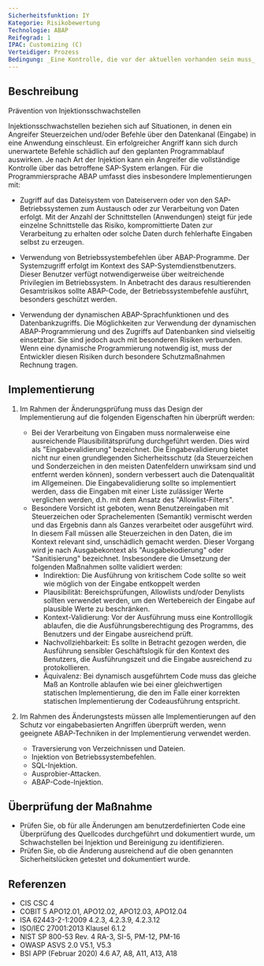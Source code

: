 ```yaml
---
Sicherheitsfunktion: IY
Kategorie: Risikobewertung
Technologie: ABAP
Reifegrad: 1
IPAC: Customizing (C)
Verteidiger: Prozess
Bedingung: _Eine Kontrolle, die vor der aktuellen vorhanden sein muss_
---
```


## Beschreibung

Prävention von Injektionsschwachstellen

Injektionsschwachstellen beziehen sich auf Situationen, in denen ein Angreifer Steuerzeichen und/oder Befehle über den Datenkanal (Eingabe) in eine Anwendung einschleust. Ein erfolgreicher Angriff kann sich durch unerwartete Befehle schädlich auf den geplanten Programmablauf auswirken.
Je nach Art der Injektion kann ein Angreifer die vollständige Kontrolle über das betroffene SAP-System erlangen. Für die Programmiersprache ABAP umfasst dies insbesondere Implementierungen mit:
- Zugriff auf das Dateisystem von Dateiservern oder von den SAP-Betriebssystemen zum Austausch oder zur Verarbeitung von Daten erfolgt. Mit der Anzahl der Schnittstellen (Anwendungen) steigt für jede einzelne Schnittstelle das Risiko, kompromittierte Daten zur Verarbeitung zu erhalten oder solche Daten durch fehlerhafte Eingaben selbst zu erzeugen.

- Verwendung von Betriebssystembefehlen über ABAP-Programme. Der Systemzugriff erfolgt im Kontext des SAP-Systemdienstbenutzers. Dieser Benutzer verfügt notwendigerweise über weitreichende Privilegien im Betriebssystem. In Anbetracht des daraus resultierenden Gesamtrisikos sollte ABAP-Code, der Betriebssystembefehle ausführt, besonders geschützt werden.

- Verwendung der dynamischen ABAP-Sprachfunktionen und des Datenbankzugriffs. Die Möglichkeiten zur Verwendung der dynamischen ABAP-Programmierung und des Zugriffs auf Datenbanken sind vielseitig einsetzbar. Sie sind jedoch auch mit besonderen Risiken verbunden. Wenn eine dynamische Programmierung notwendig ist, muss der Entwickler diesen Risiken durch besondere Schutzmaßnahmen Rechnung tragen.

## Implementierung

1. Im Rahmen der Änderungsprüfung muss das Design der Implementierung auf die folgenden Eigenschaften hin überprüft werden:
    - Bei der Verarbeitung von Eingaben muss normalerweise eine ausreichende Plausibilitätsprüfung durchgeführt werden. Dies wird als "Eingabevalidierung" bezeichnet. Die Eingabevalidierung bietet nicht nur einen grundlegenden Sicherheitsschutz (da Steuerzeichen und Sonderzeichen in den meisten Datenfeldern unwirksam sind und entfernt werden können), sondern verbessert auch die Datenqualität im Allgemeinen. Die Eingabevalidierung sollte so implementiert werden, dass die Eingaben mit einer Liste zulässiger Werte verglichen werden, d.h. mit dem Ansatz des "Allowlist-Filters".
    - Besondere Vorsicht ist geboten, wenn Benutzereingaben mit Steuerzeichen oder Sprachelementen (Semantik) vermischt werden und das Ergebnis dann als Ganzes verarbeitet oder ausgeführt wird. In diesem Fall müssen alle Steuerzeichen in den Daten, die im Kontext relevant sind, unschädlich gemacht werden. Dieser Vorgang wird je nach Ausgabekontext als "Ausgabekodierung" oder "Sanitisierung" bezeichnet.
      Insbesondere die Umsetzung der folgenden Maßnahmen sollte validiert werden:
      - Indirektion: Die Ausführung von kritischem Code sollte so weit wie möglich von der Eingabe entkoppelt werden
      - Plausibilität: Bereichsprüfungen, Allowlists und/oder Denylists sollten verwendet werden, um den Wertebereich der Eingabe auf plausible Werte zu beschränken.
      - Kontext-Validierung: Vor der Ausführung muss eine Kontrolllogik ablaufen, die die Ausführungsberechtigung des Programms, des Benutzers und der Eingabe ausreichend prüft.
      - Nachvollziehbarkeit: Es sollte in Betracht gezogen werden, die Ausführung sensibler Geschäftslogik für den Kontext des Benutzers, die Ausführungszeit und die Eingabe ausreichend zu protokollieren.
      - Äquivalenz: Bei dynamisch ausgeführtem Code muss das gleiche Maß an Kontrolle ablaufen wie bei einer gleichwertigen statischen Implementierung, die den im Falle einer korrekten statischen Implementierung der Codeausführung entspricht.

2. Im Rahmen des Änderungstests müssen alle Implementierungen auf den Schutz vor eingabebasierten Angriffen überprüft werden, wenn geeignete ABAP-Techniken in der Implementierung verwendet werden.
    - Traversierung von Verzeichnissen und Dateien.
    - Injektion von Betriebssystembefehlen.
    - SQL-Injektion.
    - Ausprobier-Attacken.
    - ABAP-Code-Injektion.

## Überprüfung der Maßnahme

- Prüfen Sie, ob für alle Änderungen am benutzerdefinierten Code eine Überprüfung des Quellcodes durchgeführt und dokumentiert wurde, um Schwachstellen bei Injektion und Bereinigung zu identifizieren.
- Prüfen Sie, ob die Änderung ausreichend auf die oben genannten Sicherheitslücken getestet und dokumentiert wurde.

## Referenzen

- CIS CSC 4
- COBIT 5 APO12.01, APO12.02, APO12.03, APO12.04
- ISA 62443-2-1:2009 4.2.3, 4.2.3.9, 4.2.3.12
- ISO/IEC 27001:2013 Klausel 6.1.2
- NIST SP 800-53 Rev. 4 RA-3, SI-5, PM-12, PM-16
- OWASP ASVS 2.0 V5.1, V5.3
- BSI APP (Februar 2020) 4.6 A7, A8, A11, A13, A18
